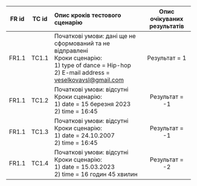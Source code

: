 |FR id|TC id|Опис кроків тестового сценарію|Опис очікуваних результатів|
|:-:|:-:|:-|:-:|
|FR1.1|TC1.1|Початкові умови: дані ще не сформований та не відправлені <br> Кроки сценарію: <br> 1) type of dance = Hip-hop <br> 2) E-mail address = veselkovavsl@gmail.com|Результат = 1|
|FR1.1|TC1.2|Початкові умови: відсутні <br> Кроки сценарію: <br> 1) date = 15 березня 2023 <br> 2) time = 16:45|Результат = -1|
|FR1.1|TC1.3|Початкові умови: відсутні <br> Кроки сценарію: <br> 1) date = 24.10.2007 <br> 2) time = 16:45|Результат = -1|
|FR1.1|TC1.4|Початкові умови: відсутні <br> Кроки сценарію: <br> 1) date = 15.03.2023 <br> 2) time = 16 годин 45 хвилин|Результат = -2|
